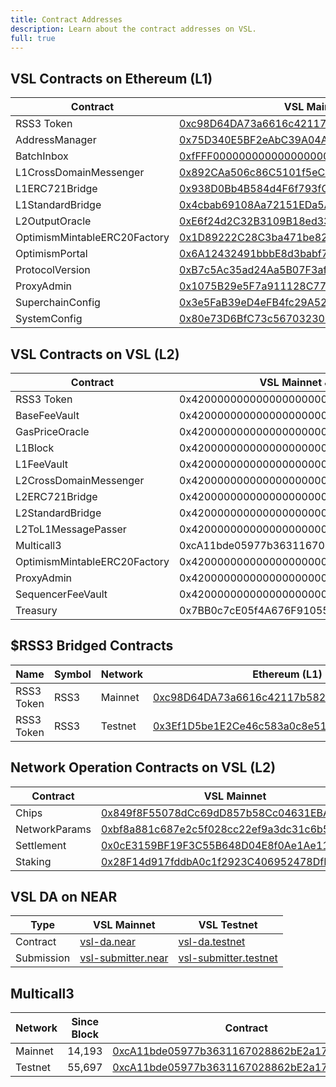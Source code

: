 ```yaml
---
title: Contract Addresses
description: Learn about the contract addresses on VSL.
full: true
---
```


## VSL Contracts on Ethereum (L1)

| Contract                     | VSL Mainnet                                                                                                           | VSL Testnet                                                                                                                   |
| ---------------------------- | --------------------------------------------------------------------------------------------------------------------- | ----------------------------------------------------------------------------------------------------------------------------- |
| RSS3 Token                   | [0xc98D64DA73a6616c42117b582e832812e7B8D57F](https://scan.rss3.io/address/0xc98D64DA73a6616c42117b582e832812e7B8D57F) | [0x3Ef1D5be1E2Ce46c583a0c8e511f015706A0ab23](https://scan.testnet.rss3.io/address/0x3Ef1D5be1E2Ce46c583a0c8e511f015706A0ab23) |
| AddressManager               | [0x75D340E5BF2eAbC39A04AF4229Ce7875B4A73B03](https://scan.rss3.io/address/0x75D340E5BF2eAbC39A04AF4229Ce7875B4A73B03) | [0x12213E243b111fbf534175e511a51d823410005A](https://scan.testnet.rss3.io/address/0x12213E243b111fbf534175e511a51d823410005A) |
| BatchInbox                   | [0xfFFF000000000000000000000000000000012553](https://scan.rss3.io/address/0xfFFF000000000000000000000000000000012553) | [0xffFf000000000000000000000000000000002331](https://scan.testnet.rss3.io/address/0xffFf000000000000000000000000000000002331) |
| L1CrossDomainMessenger       | [0x892CAa506c86C5101f5eC11C6f09589c9dC8A85C](https://scan.rss3.io/address/0x892CAa506c86C5101f5eC11C6f09589c9dC8A85C) | [0xf2aAAd7F0ec62f582891F9558dF5F953FEEcC1DA](https://scan.testnet.rss3.io/address/0xf2aAAd7F0ec62f582891F9558dF5F953FEEcC1DA) |
| L1ERC721Bridge               | [0x938D0Bb4B584d4F6f793fCB7808cA2Eea15B69A8](https://scan.rss3.io/address/0x938D0Bb4B584d4F6f793fCB7808cA2Eea15B69A8) | [0x0d8c89A5CFec4D9Ab65f1CB295e82D349C6Ee433](https://scan.testnet.rss3.io/address/0x0d8c89A5CFec4D9Ab65f1CB295e82D349C6Ee433) |
| L1StandardBridge             | [0x4cbab69108Aa72151EDa5A3c164eA86845f18438](https://scan.rss3.io/address/0x4cbab69108Aa72151EDa5A3c164eA86845f18438) | [0xdDD29bb63B0839FB1cE0eE439Ff027738595D07B](https://scan.testnet.rss3.io/address/0xdDD29bb63B0839FB1cE0eE439Ff027738595D07B) |
| L2OutputOracle               | [0xE6f24d2C32B3109B18ed33cF08eFb490b1e09C10](https://scan.rss3.io/address/0xE6f24d2C32B3109B18ed33cF08eFb490b1e09C10) | [0xDb5c46C3Eaa6Ed6aE8b2379785DF7dd029C0dC81](https://scan.testnet.rss3.io/address/0xDb5c46C3Eaa6Ed6aE8b2379785DF7dd029C0dC81) |
| OptimismMintableERC20Factory | [0x1D89222C28C3ba471be822203998f27Df4727C0b](https://scan.rss3.io/address/0x1D89222C28C3ba471be822203998f27Df4727C0b) | [0x8075112CE7432D87aD84985775033E09A56D54F6](https://scan.testnet.rss3.io/address/0x8075112CE7432D87aD84985775033E09A56D54F6) |
| OptimismPortal               | [0x6A12432491bbbE8d3babf75F759766774C778Db4](https://scan.rss3.io/address/0x6A12432491bbbE8d3babf75F759766774C778Db4) | [0xcBD77E8E1E7F06B25baDe67142cdE82652Da7b57](https://scan.testnet.rss3.io/address/0xcBD77E8E1E7F06B25baDe67142cdE82652Da7b57) |
| ProtocolVersion              | [0xB7c5Ac35ad24Aa5B07F3af3EE0AB4C0F2Fb2892C](https://scan.rss3.io/address/0xB7c5Ac35ad24Aa5B07F3af3EE0AB4C0F2Fb2892C) | [0x3d49560172a1DEb9EaD85dBA496C9dd06695c990](https://scan.testnet.rss3.io/address/0x3d49560172a1DEb9EaD85dBA496C9dd06695c990) |
| ProxyAdmin                   | [0x1075B29e5F7a911128C77F3989702E150C988904](https://scan.rss3.io/address/0x1075B29e5F7a911128C77F3989702E150C988904) | [0xB10F8a6c434DFFE124525255217144A58093d95C](https://scan.testnet.rss3.io/address/0xB10F8a6c434DFFE124525255217144A58093d95C) |
| SuperchainConfig             | [0x3e5FaB39eD4eFB4fc29A5201059AE819f2f0418A](https://scan.rss3.io/address/0x3e5FaB39eD4eFB4fc29A5201059AE819f2f0418A) | [0x0ea7FDC0FB932d32FF25AA57Ae67472dD52bA71F](https://scan.testnet.rss3.io/address/0x0ea7FDC0FB932d32FF25AA57Ae67472dD52bA71F) |
| SystemConfig                 | [0x80e73D6BfC73c567032304C3891a06c2d9954d09](https://scan.rss3.io/address/0x80e73D6BfC73c567032304C3891a06c2d9954d09) | [0x9062342B60526B1ce46f70C039542793E37b6D53](https://scan.testnet.rss3.io/address/0x9062342B60526B1ce46f70C039542793E37b6D53) |

## VSL Contracts on VSL (L2)

| Contract                     | VSL Mainnet & Testnet                      |
| ---------------------------- | ------------------------------------------ |
| RSS3 Token                   | 0x4200000000000000000000000000000000000042 |
| BaseFeeVault                 | 0x4200000000000000000000000000000000000019 |
| GasPriceOracle               | 0x420000000000000000000000000000000000000F |
| L1Block                      | 0x4200000000000000000000000000000000000015 |
| L1FeeVault                   | 0x420000000000000000000000000000000000001A |
| L2CrossDomainMessenger       | 0x4200000000000000000000000000000000000007 |
| L2ERC721Bridge               | 0x4200000000000000000000000000000000000014 |
| L2StandardBridge             | 0x4200000000000000000000000000000000000010 |
| L2ToL1MessagePasser          | 0x4200000000000000000000000000000000000016 |
| Multicall3                   | 0xcA11bde05977b3631167028862bE2a173976CA11 |
| OptimismMintableERC20Factory | 0x4200000000000000000000000000000000000012 |
| ProxyAdmin                   | 0x4200000000000000000000000000000000000018 |
| SequencerFeeVault            | 0x4200000000000000000000000000000000000011 |
| Treasury                     | 0x7BB0c7cE05f4A676F91055724F0Db0EcC31f742F |

## $RSS3 Bridged Contracts

| Name       | Symbol | Network | Ethereum (L1)                                                                                                                 | VSL (L2)                                                                                                                      |
| ---------- | ------ | ------- | ----------------------------------------------------------------------------------------------------------------------------- | ----------------------------------------------------------------------------------------------------------------------------- |
| RSS3 Token | RSS3   | Mainnet | [0xc98D64DA73a6616c42117b582e832812e7B8D57F](https://etherscan.io/address/0xc98D64DA73a6616c42117b582e832812e7B8D57F)         | [0x4200000000000000000000000000000000000042](https://scan.rss3.io/address/0x4200000000000000000000000000000000000042)         |
| RSS3 Token | RSS3   | Testnet | [0x3Ef1D5be1E2Ce46c583a0c8e511f015706A0ab23](https://sepolia.etherscan.io/address/0x3Ef1D5be1E2Ce46c583a0c8e511f015706A0ab23) | [0x4200000000000000000000000000000000000042](https://scan.testnet.rss3.io/address/0x4200000000000000000000000000000000000042) |

## Network Operation Contracts on VSL (L2)

| Contract      | VSL Mainnet                                                                                                           | VSL Testnet                                                                                                                   |
| ------------- | --------------------------------------------------------------------------------------------------------------------- | ----------------------------------------------------------------------------------------------------------------------------- |
| Chips         | [0x849f8F55078dCc69dD857b58Cc04631EBA54E4DE](https://scan.rss3.io/address/0x849f8F55078dCc69dD857b58Cc04631EBA54E4DE) | [0x305A3cD2E972ceE48C362ABca02DfA699161edd6](https://scan.testnet.rss3.io/address/0x305A3cD2E972ceE48C362ABca02DfA699161edd6) |
| NetworkParams | [0xbf8a881c687e2c5f028cc22ef9a3dc31c6b57107](https://scan.rss3.io/address/0xbf8a881c687e2c5f028cc22ef9a3dc31c6b57107) | [0xc244ef2f548d6e482acb455c5d519b9432aa49e3](https://scan.testnet.rss3.io/address/0xc244ef2f548d6e482acb455c5d519b9432aa49e3) |
| Settlement    | [0x0cE3159BF19F3C55B648D04E8f0Ae1Ae118D2A0B](https://scan.rss3.io/address/0x0cE3159BF19F3C55B648D04E8f0Ae1Ae118D2A0B) | [0xA37a6Ef0c3635824be2b6c87A23F6Df5d0E2ba1b](https://scan.testnet.rss3.io/address/0xA37a6Ef0c3635824be2b6c87A23F6Df5d0E2ba1b) |
| Staking       | [0x28F14d917fddbA0c1f2923C406952478DfDA5578](https://scan.rss3.io/address/0x28F14d917fddbA0c1f2923C406952478DfDA5578) | [0xb1b209Ee24272C7EE8076764DAa27563c5add9FF](https://scan.testnet.rss3.io/address/0xb1b209Ee24272C7EE8076764DAa27563c5add9FF) |

## VSL DA on NEAR

| Type       | VSL Mainnet                                                            | VSL Testnet                                                                          |
| ---------- | ---------------------------------------------------------------------- | ------------------------------------------------------------------------------------ |
| Contract   | [vsl-da.near](https://nearblocks.io/address/vsl-da.near)               | [vsl-da.testnet](https://testnet.nearblocks.io/address/vsl-da.testnet)               |
| Submission | [vsl-submitter.near](https://nearblocks.io/address/vsl-submitter.near) | [vsl-submitter.testnet](https://testnet.nearblocks.io/address/vsl-submitter.testnet) |

## Multicall3

| Network | Since Block | Contract                                                                                                                      |
| ------- | ----------- | ----------------------------------------------------------------------------------------------------------------------------- |
| Mainnet | 14,193      | [0xcA11bde05977b3631167028862bE2a173976CA11](https://scan.rss3.io/address/0xcA11bde05977b3631167028862bE2a173976CA11)         |
| Testnet | 55,697      | [0xcA11bde05977b3631167028862bE2a173976CA11](https://scan.testnet.rss3.io/address/0xcA11bde05977b3631167028862bE2a173976CA11) |
